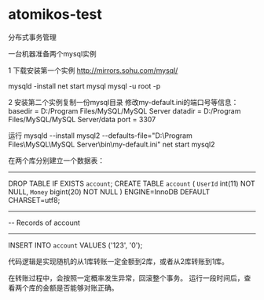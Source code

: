 # atomikos-test
分布式事务管理

一台机器准备两个mysql实例

1 下载安装第一个实例
http://mirrors.sohu.com/mysql/

mysqld -install
net start mysql
mysql -u root -p

2
安装第二个实例复制一份mysql目录
修改my-default.ini的端口号等信息：
basedir = D:/Program Files/MySQL/MySQL Server
datadir = D:/Program Files/MySQL/MySQL Server/data
port = 3307

运行
mysqld --install mysql2 --defaults-file="D:\Program Files\MySQL\MySQL Server\bin\my-default.ini"
net start mysql2

在两个库分别建立一个数据表：
-- ----------------------------
DROP TABLE IF EXISTS `account`;
CREATE TABLE `account` (
  `UserId` int(11) NOT NULL,
  `Money` bigint(20) NOT NULL
) ENGINE=InnoDB DEFAULT CHARSET=utf8;

-- ----------------------------
-- Records of account
-- ----------------------------
INSERT INTO `account` VALUES ('123', '0');

代码逻辑是实现随机的从1库转账一定金额到2库，或者从2库转账到1库。

在转账过程中，会按照一定概率发生异常，回滚整个事务。
运行一段时间后，查看两个库的金额是否能够对账正确。

